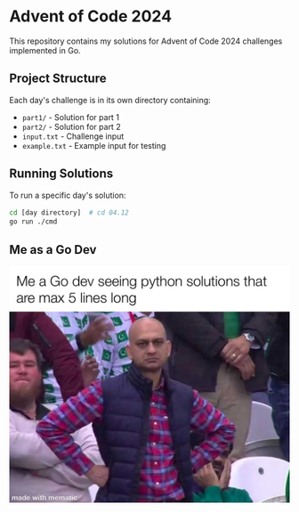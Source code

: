 # Advent of Code 2024

This repository contains my solutions for Advent of Code 2024 challenges implemented in Go.

## Project Structure

Each day's challenge is in its own directory containing:
- `part1/` - Solution for part 1
- `part2/` - Solution for part 2
- `input.txt` - Challenge input
- `example.txt` - Example input for testing

## Running Solutions

To run a specific day's solution:

```bash
cd [day directory]  # cd 04.12
go run ./cmd
```

## Me as a Go Dev
![Go dev meme](https://github.com/spazbg/aoc2024/blob/main/assets/go-dev-meme.jpg)
